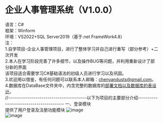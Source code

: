 # 企业人事管理系统（V1.0.0）
语言：C#  
框架：Winform  
环境：VS2022+SQL Server2019（基于.net FrameWork4.8）  
注：  
1.自学项目-企业人事管理项目，进行了整体学习并自己进行重写（部分参考）+二次开发  
2.本人在学习阶段完善了许多细节，以及操作BUG等问题，并利用重新设计了部分新的界面  
该项目适合需要学习C#基础语法的初级人员进行学习以及巩固。  
3.欢迎用以借鉴，有任何问题可以联系本人邮箱：chenyandusts@gmail.com。  
4.数据库在DataBase文件夹中，内含完整的数据库的[部署文档以及数据库的表设计](https://github.com/nolaugh/ERP-Personnel/tree/master/DataBase)。  
//----------------------------------------以下为项目的主要部分介绍----------------------------------------
一、登录模块  
提供了用户登录及注册功能模块
![image](https://user-images.githubusercontent.com/30466608/229998834-fc7f4d8e-eddc-4cd6-b92c-ca611fdd42cf.png)  
![image](https://user-images.githubusercontent.com/30466608/229998865-9fdcff3d-8a73-45a1-a0c7-a8c3dfbf76ad.png)  


